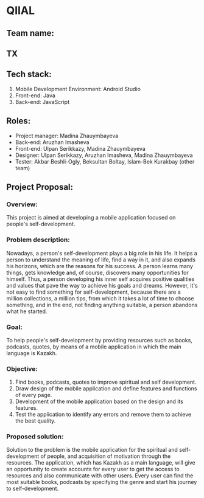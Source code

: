 # QIIAL

## Team name:

## TX

## Tech stack:

1. Mobile Development Environment:  Android Studio
2. Front-end: Java
3. Back-end: JavaScript

## Roles:

- Project manager: Madina Zhauymbayeva
- Back-end: Aruzhan Imasheva
- Front-end: Ulpan Serikkazy, Madina Zhauymbayeva
- Designer: Ulpan Serikkazy, Aruzhan Imasheva, Madina Zhauymbayeva
- Tester: Akbar Beshli-Ogly, Beksultan Boltay, Islam-Bek Kurakbay (other team)

## Project Proposal:

### Overview:

This project is aimed at developing a mobile application focused on people's self-development.

### **Problem description:**

Nowadays, a person's self-development plays a big role in his life. It helps a person to understand the meaning of life, find a way in it, and also expands his horizons, which are the reasons for his success. A person learns many things, gets knowledge and, of course, discovers many opportunities for himself. Thus, a person developing his inner self acquires positive qualities and values that pave the way to achieve his goals and dreams. However, it's not easy to find something for self-development, because there are a million collections, a million tips, from which it takes a lot of time to choose something, and in the end, not finding anything suitable, a person abandons what he started.

### **Goal:**

To help people's self-development by providing resources such as books, podcasts, quotes, by means of a mobile application in which the main language is Kazakh.

### **Objective:**

1. Find books, podcasts, quotes to improve spiritual and self development.
2. Draw design of the mobile application and define features and functions of every page.
3. Development of the mobile application based on the design and its features.
4. Test the application to identify any errors and remove them to achieve the best quality.

### **Proposed solution:**

Solution to the problem is the mobile application for the spiritual and self- development of people, and acquisition of motivation through the resources. The application, which has Kazakh as a main language, will give an opportunity to create accounts for every user to get the access to resources and also communicate with other users. Every user can find the most suitable books, podcasts by specifying the genre and start his journey to self-development.
